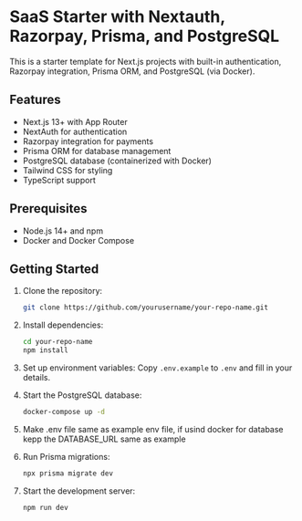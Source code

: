 # SaaS Starter with Nextauth, Razorpay, Prisma, and PostgreSQL

This is a starter template for Next.js projects with built-in authentication, Razorpay integration, Prisma ORM, and PostgreSQL (via Docker).

## Features

- Next.js 13+ with App Router
- NextAuth for authentication
- Razorpay integration for payments
- Prisma ORM for database management
- PostgreSQL database (containerized with Docker)
- Tailwind CSS for styling
- TypeScript support

## Prerequisites

- Node.js 14+ and npm
- Docker and Docker Compose

## Getting Started

1. Clone the repository:
   ```bash
   git clone https://github.com/yourusername/your-repo-name.git
   ```

2. Install dependencies:
   ```bash
   cd your-repo-name
   npm install
   ```

3. Set up environment variables:
   Copy `.env.example` to `.env` and fill in your details.

4. Start the PostgreSQL database:
   ```bash
   docker-compose up -d
   ```
5. Make .env file same as example env file, if usind docker for database kepp the DATABASE_URL same as example

6. Run Prisma migrations:
   ```bash
   npx prisma migrate dev
   ```

7. Start the development server:
   ```bash
   npm run dev
   ```



